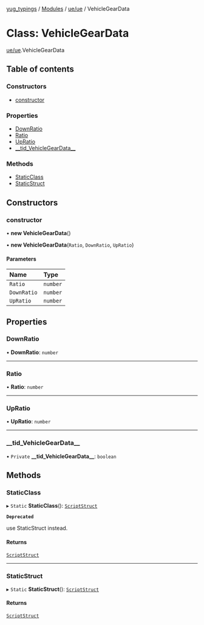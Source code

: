 [yug_typings](../README.md) / [Modules](../modules.md) / [ue/ue](../modules/ue_ue.md) / VehicleGearData

# Class: VehicleGearData

[ue/ue](../modules/ue_ue.md).VehicleGearData

## Table of contents

### Constructors

- [constructor](ue_ue.VehicleGearData.md#constructor)

### Properties

- [DownRatio](ue_ue.VehicleGearData.md#downratio)
- [Ratio](ue_ue.VehicleGearData.md#ratio)
- [UpRatio](ue_ue.VehicleGearData.md#upratio)
- [\_\_tid\_VehicleGearData\_\_](ue_ue.VehicleGearData.md#__tid_vehiclegeardata__)

### Methods

- [StaticClass](ue_ue.VehicleGearData.md#staticclass)
- [StaticStruct](ue_ue.VehicleGearData.md#staticstruct)

## Constructors

### constructor

• **new VehicleGearData**()

• **new VehicleGearData**(`Ratio`, `DownRatio`, `UpRatio`)

#### Parameters

| Name | Type |
| :------ | :------ |
| `Ratio` | `number` |
| `DownRatio` | `number` |
| `UpRatio` | `number` |

## Properties

### DownRatio

• **DownRatio**: `number`

___

### Ratio

• **Ratio**: `number`

___

### UpRatio

• **UpRatio**: `number`

___

### \_\_tid\_VehicleGearData\_\_

• `Private` **\_\_tid\_VehicleGearData\_\_**: `boolean`

## Methods

### StaticClass

▸ `Static` **StaticClass**(): [`ScriptStruct`](ue_ue.ScriptStruct.md)

**`Deprecated`**

use StaticStruct instead.

#### Returns

[`ScriptStruct`](ue_ue.ScriptStruct.md)

___

### StaticStruct

▸ `Static` **StaticStruct**(): [`ScriptStruct`](ue_ue.ScriptStruct.md)

#### Returns

[`ScriptStruct`](ue_ue.ScriptStruct.md)
